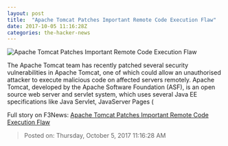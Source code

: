 ```yaml
---
layout: post
title:  "Apache Tomcat Patches Important Remote Code Execution Flaw"
date: 2017-10-05 11:16:28Z
categories: the-hacker-news
---
```


![Apache Tomcat Patches Important Remote Code Execution Flaw](https://1.bp.blogspot.com/-FJN5mv7udjk/WdYQhsxOOUI/AAAAAAAAAU0/0a1mgN6N0-c4sgbuLHYOyU9yK0tbhpJeACLcBGAs/s1600/apache-tomcat-rce-exploit.png)

The Apache Tomcat team has recently patched several security vulnerabilities in Apache Tomcat, one of which could allow an unauthorised attacker to execute malicious code on affected servers remotely. Apache Tomcat, developed by the Apache Software Foundation (ASF), is an open source web server and servlet system, which uses several Java EE specifications like Java Servlet, JavaServer Pages (


Full story on F3News: [Apache Tomcat Patches Important Remote Code Execution Flaw](http://www.f3nws.com/n/DmzcJB)

> Posted on: Thursday, October 5, 2017 11:16:28 AM

